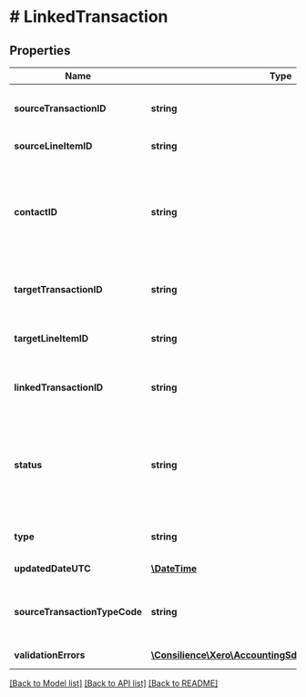 # # LinkedTransaction

## Properties

Name | Type | Description | Notes
------------ | ------------- | ------------- | -------------
**sourceTransactionID** | **string** | Filter by the SourceTransactionID. Get all the linked transactions created from a particular ACCPAY invoice | [optional] 
**sourceLineItemID** | **string** | The line item identifier from the source transaction. | 
**contactID** | **string** | Filter by the combination of ContactID and Status. Get all the linked transactions that have been assigned to a particular customer and have a particular status e.g. GET /LinkedTransactions?ContactID&#x3D;4bb34b03-3378-4bb2-a0ed-6345abf3224e&amp;Status&#x3D;APPROVED. | [optional] 
**targetTransactionID** | **string** | Filter by the TargetTransactionID. Get all the linked transactions  allocated to a particular ACCREC invoice | [optional] 
**targetLineItemID** | **string** | The line item identifier from the target transaction. It is possible  to link multiple billable expenses to the same TargetLineItemID. | [optional] 
**linkedTransactionID** | **string** | The Xero identifier for an Linked Transaction e.g. /LinkedTransactions/297c2dc5-cc47-4afd-8ec8-74990b8761e9 | [optional] 
**status** | **string** | Filter by the combination of ContactID and Status. Get all the linked transactions that have been assigned to a particular customer and have a particular status e.g. GET /LinkedTransactions?ContactID&#x3D;4bb34b03-3378-4bb2-a0ed-6345abf3224e&amp;Status&#x3D;APPROVED. | [optional] 
**type** | **string** | This will always be BILLABLEEXPENSE. More types may be added in future. | [optional] 
**updatedDateUTC** | [**\DateTime**](\DateTime.md) | The last modified date in UTC format | [optional] 
**sourceTransactionTypeCode** | **string** | The Type of the source tranasction. This will be ACCPAY if the linked transaction was created from an invoice and SPEND if it was created from a bank transaction. | [optional] 
**validationErrors** | [**\Consilience\Xero\AccountingSdk\Model\ValidationError[]**](ValidationError.md) | Displays array of validation error messages from the API | [optional] 

[[Back to Model list]](../../README.md#documentation-for-models) [[Back to API list]](../../README.md#documentation-for-api-endpoints) [[Back to README]](../../README.md)


